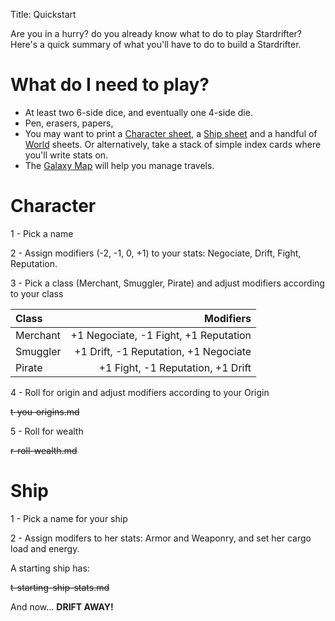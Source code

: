 Title: Quickstart

Are you in a hurry? do you already know what to do to play Stardrifter? Here's
a quick summary of what you'll have to do to build a Stardrifter.

# What do I need to play?

* At least two 6-side dice, and eventually one 4-side die.
* Pen, erasers, papers,
* You may want to print a [Character sheet][character], a [Ship sheet][ship] and
  a handful of [World][world] sheets. Or alternatively, take a stack of simple
  index cards where you'll write stats on.
* The [Galaxy Map][map] will help you manage travels.

# Character

1 - Pick a name

2 - Assign modifiers (-2, -1, 0, +1) to your stats: Negociate, Drift, Fight, Reputation.

3 - Pick a class (Merchant, Smuggler, Pirate) and adjust modifiers according to your class

| Class      | Modifiers                             |
|:---------- |--------------------------------------:|
| Merchant   | +1 Negociate, -1 Fight, +1 Reputation |
| Smuggler   | +1 Drift, -1 Reputation, +1 Negociate |
| Pirate     | +1 Fight, -1 Reputation, +1 Drift     |

4 - Roll for origin and adjust modifiers according to your Origin

~~t-you-origins.md~~

5 - Roll for wealth

~~r-roll-wealth.md~~

# Ship

1 - Pick a name for your ship

2 - Assign modifers to her stats: Armor and Weaponry, and set her cargo load and energy.

A starting ship has:

~~t-starting-ship-stats.md~~

And now... **DRIFT AWAY!**

[character]: ../static/sheets/character.html
[ship]: ../static/sheets/ship.html
[world]: ../static/sheets/world.html
[map]: ../static/sheets/map.html
